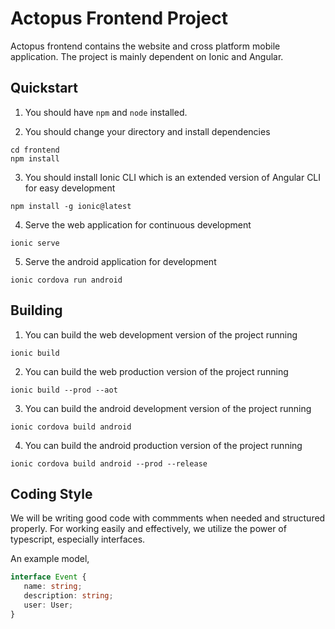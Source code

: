 
# Actopus Frontend Project
Actopus frontend contains the website and cross platform mobile application. The project is mainly dependent on Ionic and Angular.

## Quickstart

1. You should have `npm` and `node` installed.

2. You should change your directory and install dependencies

```
cd frontend
npm install
```

3. You should install Ionic CLI which is an extended version of Angular CLI for easy development

```
npm install -g ionic@latest
```

4. Serve the web application for continuous development


```
ionic serve
```

5. Serve the android application for development

```
ionic cordova run android
```

## Building

1. You can build the web development version of the project running

```
ionic build
```

2. You can build the web production version of the project running

```
ionic build --prod --aot
```

3. You can build the android development version of the project running

```
ionic cordova build android
```

4. You can build the android production version of the project running

```
ionic cordova build android --prod --release
```

## Coding Style
We will be writing good code with commments when needed and structured properly.
For working easily and effectively, we utilize the power of typescript, especially interfaces.

 An example model,

 ``` ts
 interface Event {
    name: string;
    description: string;
    user: User;
 }
 ```
